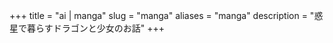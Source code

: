 +++
title = "ai | manga"
slug = "manga"
aliases = "manga"
description = "惑星で暮らすドラゴンと少女のお話"
+++

<link href=/manga/app.css rel=preload as=style>
<link href=/manga/app.js rel=preload as=script>
<link href=/manga/chunk-vendors.css rel=preload as=style>
<link href=/manga/chunk-vendors.js rel=preload as=script>
<link href=/manga/chunk-vendors.css rel=stylesheet>
<link href=/manga/app.css rel=stylesheet>
<div id=app></div>
<script src=/manga/chunk-vendors.js></script>
<script src=/manga/app.js></script>

